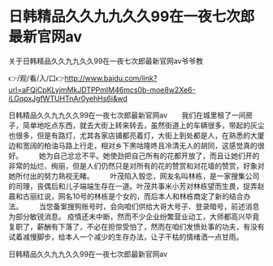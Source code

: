 # 日韩精品久久九九久久99在一夜七次郎最新官网av
关于日韩精品久久九九久久99在一夜七次郎最新官网av爷爷教

👉/观/看/入/口👉http://www.baidu.com/link?url=aFQjCpKLyjmMkJDTPPmIM46mcs0b-moe8w2Xe6-iLGqpxJgfWTUHTnAr0yehHs6i&wd

日韩精品久久九九久久99在一夜七次郎最新官网av　　我们在城里租了一间房子，简单地吃点东西，就去大街上转来转去，虽然街道上的车辆很多，带起的灰尘也很多，但是有路灯，尤其各家店铺都亮着灯，大街上到处都是人，在熟悉的大厦边和宽阔的柏油马路上行走，相对乡下黑咕隆咚且冷清无人的胡同，这感觉真的很好。
　　她为自己忿忿不平。她使劲把自己所有的花都开放了，而且让她们开的非常的灿烂、绚丽，但是人们仍然只是对所有的花的赞赏和对花墙的赞赏，好象对她所付出的努力熟视无睹。
　　叶茂陷入彀恋，网友名叫林栋，是一家搜集公司的司理，丧偶后和儿子端端生存在一道。叶茂共事米小芳对林栋望而生畏，捉弄赵晨和古丽红说，网名10号的林栋是个女的，而后本人和林栋商定了新的结合办法。
　　当您备案搜狗账号时，会向咱们供给大哥大号子、登录暗号，前述消息为部分敏锐消息。
疫情还未中断，然而不少企业纷繁营业动工，大师都高兴毕竟复职了，薪酬有下落了，不必在担惊受怕了，然而在咱们发愤处事的功夫，有没有试着减慢脚步，给本人一个减少的生存办法，让子干枯的情绪洒一点甘雨。

日韩精品久久九九久久99在一夜七次郎最新官网av
